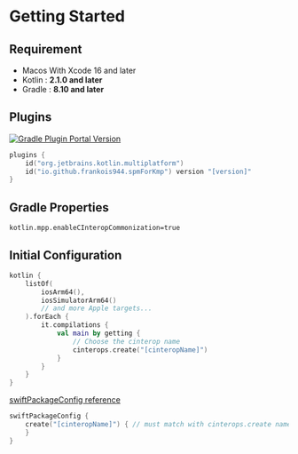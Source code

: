 # Getting Started

## Requirement

- Macos With Xcode 16 and later
- Kotlin : **2.1.0 and later**
- Gradle : **8.10 and later**

## Plugins

[![Gradle Plugin Portal Version](https://img.shields.io/gradle-plugin-portal/v/io.github.frankois944.spmForKmp)](https://plugins.gradle.org/plugin/io.github.frankois944.spmForKmp)

``` kotlin title="build.gradle.kts"
plugins {
    id("org.jetbrains.kotlin.multiplatform")
    id("io.github.frankois944.spmForKmp") version "[version]"
}
```

## Gradle Properties

``` title="gradle.properties"
kotlin.mpp.enableCInteropCommonization=true
```


## Initial Configuration

``` kotlin title="build.gradle.kts"
kotlin {
    listOf(
        iosArm64(),
        iosSimulatorArm64()
        // and more Apple targets...
    ).forEach {
        it.compilations {
            val main by getting {
                // Choose the cinterop name
                cinterops.create("[cinteropName]")
            }
        }
    }
}
```

[swiftPackageConfig reference](./references/swiftPackageConfig.md)
``` kotlin title="build.gradle.kts"
swiftPackageConfig {
    create("[cinteropName]") { // must match with cinterops.create name
    }
}
```


